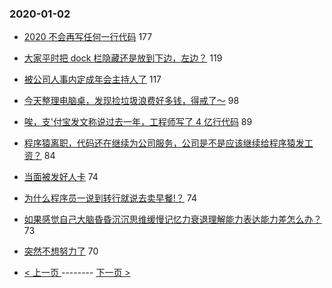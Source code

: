 ### 2020-01-02 
- [2020 不会再写任何一行代码](https://www.v2ex.com/t/634290) 177
- [大家平时把 dock 栏隐藏还是放到下边，左边？](https://www.v2ex.com/t/634332) 119
- [被公司人事内定成年会主持人了](https://www.v2ex.com/t/634353) 117
- [今天整理电脑桌，发现捡垃圾浪费好多钱，得戒了～](https://www.v2ex.com/t/634254) 98
- [唉，支'付宝发文称说过去一年，工程师写了 4 亿行代码](https://www.v2ex.com/t/634255) 89
- [程序猿离职，代码还在继续为公司服务，公司是不是应该继续给程序猿发工资？](https://www.v2ex.com/t/634405) 84
- [当面被发好人卡](https://www.v2ex.com/t/634265) 74
- [为什么程序员一说到转行就说去卖早餐!？](https://www.v2ex.com/t/634356) 74
- [如果感觉自己大脑昏昏沉沉思维缓慢记忆力衰退理解能力表达能力差怎么办？](https://www.v2ex.com/t/634279) 73
- [突然不想努力了](https://www.v2ex.com/t/634330) 70 

- [ < 上一页 ](https://github.com/able8/v2ex-hot-record/blob/master/2020-01-01.md) -------- [ 下一页 > ](https://github.com/able8/v2ex-hot-record/blob/master/2020-01-03.md)